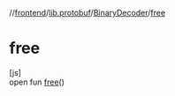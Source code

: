 //[frontend](../../../index.md)/[lib.protobuf](../index.md)/[BinaryDecoder](index.md)/[free](free.md)

# free

[js]\
open fun [free](free.md)()
